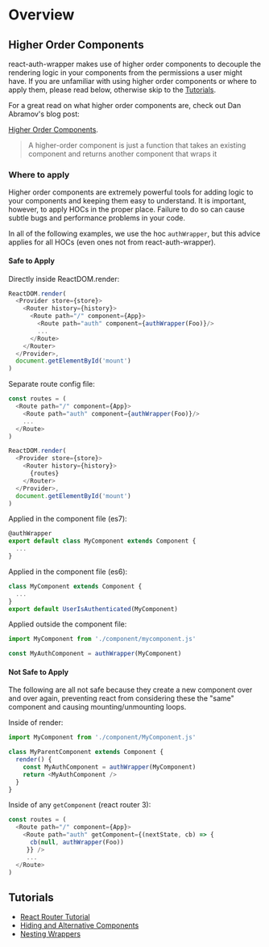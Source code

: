 # Overview

## Higher Order Components

react-auth-wrapper makes use of higher order components to decouple the rendering logic in your components from the permissions a user might have. If you are unfamiliar with using higher order components or where to apply them, please read below, otherwise skip to the [Tutorials](#tutorials).

For a great read on what higher order components are, check out Dan Abramov's blog post:

[Higher Order Components](https://medium.com/@dan_abramov/mixins-are-dead-long-live-higher-order-components-94a0d2f9e750#.ao9jjxx89).
> A higher-order component is just a function that takes an existing component and returns another component that wraps it

### Where to apply

Higher order components are extremely powerful tools for adding logic to your components and keeping them easy to understand. It is important, however, to apply HOCs in the proper place. Failure to do so can cause subtle bugs and performance problems in your code.

In all of the following examples, we use the hoc `authWrapper`, but this advice applies for all HOCs (even ones not from react-auth-wrapper).

#### Safe to Apply

Directly inside ReactDOM.render:
```js
ReactDOM.render(
  <Provider store={store}>
    <Router history={history}>
      <Route path="/" component={App}>
        <Route path="auth" component={authWrapper(Foo)}/>
        ...
      </Route>
    </Router>
  </Provider>,
  document.getElementById('mount')
)
```

Separate route config file:
```js
const routes = (
  <Route path="/" component={App}>
    <Route path="auth" component={authWrapper(Foo)}/>
    ...
  </Route>
)

ReactDOM.render(  
  <Provider store={store}>
    <Router history={history}>
      {routes}
    </Router>
  </Provider>,
  document.getElementById('mount')
)
```

Applied in the component file (es7):
```js
@authWrapper
export default class MyComponent extends Component {
  ...
}
```

Applied in the component file (es6):
```js
class MyComponent extends Component {
  ...
}
export default UserIsAuthenticated(MyComponent)
```

Applied outside the component file:
```js
import MyComponent from './component/mycomponent.js'

const MyAuthComponent = authWrapper(MyComponent)
```

#### Not Safe to Apply

The following are all not safe because they create a new component over and over again, preventing react from considering these the "same" component and causing mounting/unmounting loops.

Inside of render:
```js
import MyComponent from './component/MyComponent.js'

class MyParentComponent extends Component {
  render() {
    const MyAuthComponent = authWrapper(MyComponent)
    return <MyAuthComponent />
  }
}
```

Inside of any `getComponent` (react router 3):
```js
const routes = (
  <Route path="/" component={App}>
    <Route path="auth" getComponent={(nextState, cb) => {
      cb(null, authWrapper(Foo))
     }} />
     ...
  </Route>
)
```

## Tutorials

* [React Router Tutorial](ReactRouter.md)
* [Hiding and Alternative Components](HidingAlternate.md)
* [Nesting Wrappers](NestingWrappers.md)
